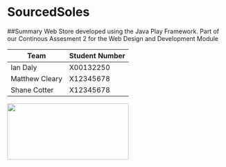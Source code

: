 # SourcedSoles

##Summary
Web Store developed using the Java Play Framework.
Part of our Continous Assesment 2 for the Web Design and Development Module

Team| Student Number
------------ | -------------
Ian Daly | X00132250
Matthew Cleary | X12345678
Shane Cotter | X12345678

<a href="url"><img src="https://www.playframework.com/assets/images/logos/play_full_color.png" align="left" height="130" width="280" ></a>

